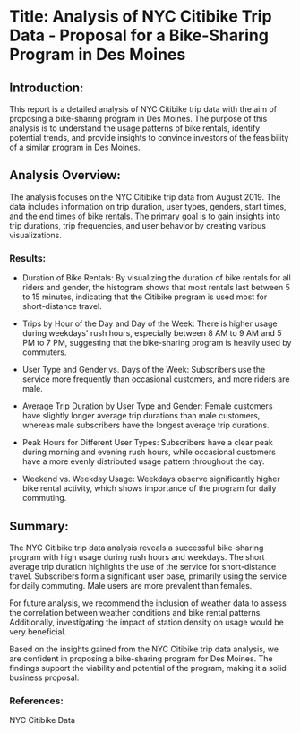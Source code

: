 
# Title: Analysis of NYC Citibike Trip Data - Proposal for a Bike-Sharing Program in Des Moines

## Introduction:
This report is a detailed analysis of NYC Citibike trip data with the aim of proposing a bike-sharing program in Des Moines. The purpose of this analysis is to understand the usage patterns of bike rentals, identify potential trends, and provide insights to convince investors of the feasibility of a similar program in Des Moines.

## Analysis Overview:
The analysis focuses on the NYC Citibike trip data from August 2019. The data includes information on trip duration, user types, genders, start times, and the end times of bike rentals. The primary goal is to gain insights into trip durations, trip frequencies, and user behavior by creating various visualizations.

### Results:

* Duration of Bike Rentals:
By visualizing the duration of bike rentals for all riders and gender, the histogram shows that most rentals last between 5 to 15 minutes, indicating that the Citibike program is used most for short-distance travel.

* Trips by Hour of the Day and Day of the Week:
There is higher usage during weekdays' rush hours, especially between 8 AM to 9 AM and 5 PM to 7 PM, suggesting that the bike-sharing program is heavily used by commuters.

* User Type and Gender vs. Days of the Week:
Subscribers use the service more frequently than occasional customers, and more riders are male.

* Average Trip Duration by User Type and Gender:
Female customers have slightly longer average trip durations than male customers, whereas male subscribers have the longest average trip durations.

* Peak Hours for Different User Types:
Subscribers have a clear peak during morning and evening rush hours, while occasional customers have a more evenly distributed usage pattern throughout the day.

* Weekend vs. Weekday Usage:
Weekdays observe significantly higher bike rental activity, which shows importance of the program for daily commuting.


## Summary:
The NYC Citibike trip data analysis reveals a successful bike-sharing program with high usage during rush hours and weekdays. The short average trip duration highlights the use of the service for short-distance travel. Subscribers form a significant user base, primarily using the service for daily commuting. Male users are more prevalent than females.


For future analysis, we recommend the inclusion of weather data to assess the correlation between weather conditions and bike rental patterns. Additionally, investigating the impact of station density on usage would be very beneficial.


Based on the insights gained from the NYC Citibike trip data analysis, we are confident in proposing a bike-sharing program for Des Moines. The findings support the viability and potential of the program, making it a solid business proposal.

### References:

NYC Citibike Data 
